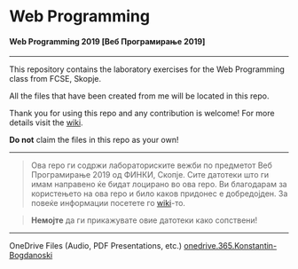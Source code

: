 # Web Programming
#### Web Programming 2019 [Веб Програмирање 2019]
***
This repository contains the laboratory exercises for the Web Programming class
from FCSE, Skopje.

All the files that have been created from me will be located in this repo.

Thank you for using this repo and any contribution is welcome!
For more details visit the [wiki](https://github.com/Konstantin-Bogdanoski/WP/wiki).

**Do not** claim the files in this repo as your own!
***
> Ова repo ги содржи лабораториските вежби по предметот Веб Програмирање 2019 од ФИНКИ, Скопје.
Сите датотеки што ги имам направено ќе бидат лоцирано во ова repo. Ви благодарам за користењето на ова repo
и било каков придонес е добредојден.
За повеќе информации посетете го [wiki](https://github.com/Konstantin-Bogdanoski/WP/wiki)-то.

> **Немојте** да ги прикажувате овие датотеки како сопствени! 
***
OneDrive Files (Audio, PDF Presentations, etc.) [onedrive.365.Konstantin-Bogdanoski](https://finkiukim-my.sharepoint.com/:f:/g/personal/konstantin_bogdanoski_students_finki_ukim_mk/Ek9KW6aZWJ9JjJo3BqiT7igBPxadQbVuCDNmdjoFSoWKyA?e=k0DGG8)
